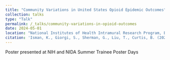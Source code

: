 ```yaml
---
title: "Community Variations in United States Opioid Epidemic Outcomes"
collection: talks
type: "Talk"
permalink: /_talks/community-variations-in-opioid-outcomes
date: 2024-05-01
location: "National Institutes of Health Intramural Research Program, Bethesda, MD"
citation: 'Isman, K., Giorgi, S., Sherman, G., Liu, T., Curtis, B. (2024) &quot;Community Variations in United States Opioid Epidemic Outcomes&quot;'
---
```


Poster presented at NIH and NIDA Summer Trainee Poster Days
